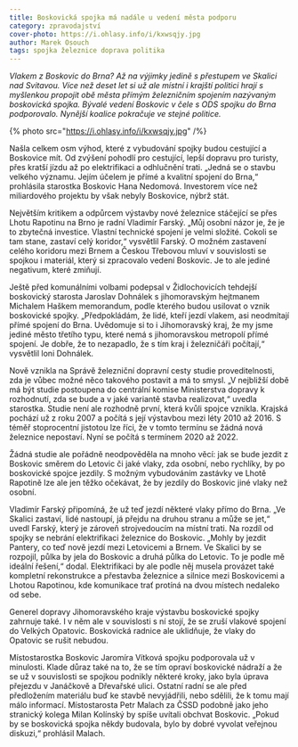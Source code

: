 ```yaml
---
title: Boskovická spojka má nadále u vedení města podporu
category: zpravodajství
cover-photo: https://i.ohlasy.info/i/kxwsqjy.jpg
author: Marek Osouch
tags: spojka železnice doprava politika
---
```


*Vlakem z Boskovic do Brna? Až na výjimky jedině s přestupem ve Skalici nad Svitavou. Více než deset let si už ale místní i krajští politici hrají s myšlenkou propojit obě města přímým železničním spojením nazývaným boskovická spojka. Bývalé vedení Boskovic v čele s ODS spojku do Brna podporovalo. Nynější koalice pokračuje ve stejné politice.*

{% photo src="https://i.ohlasy.info/i/kxwsqjy.jpg" /%}

Našla celkem osm výhod, které z vybudování spojky budou cestující a Boskovice mít. Od zvýšení pohodlí pro cestující, lepší dopravu pro turisty, přes kratší jízdu až po elektrifikaci a odhlučnění trati. „Jedná se o stavbu velkého významu. Jejím účelem je přímé a kvalitní spojení do Brna,“ prohlásila starostka Boskovic Hana Nedomová. Investorem více než miliardového projektu by však nebyly Boskovice, nýbrž stát.

Největším kritikem a odpůrcem výstavby nové železnice stáčející se přes Lhotu Rapotinu na Brno je radní Vladimír Farský. „Můj osobní názor je, že je to zbytečná investice. Vlastní technické spojení je velmi složité. Cokoli se tam stane, zastaví celý koridor,“ vysvětlil Farský. O možném zastavení celého koridoru mezi Brnem a Českou Třebovou mluví v souvislosti se spojkou i materiál, který si zpracovalo vedení Boskovic. Je to ale jediné negativum, které zmiňují.

Ještě před komunálními volbami podepsal v Židlochovicích tehdejší boskovický starosta Jaroslav Dohnálek s jihomoravským hejtmanem Michalem Haškem memorandum, podle kterého budou usilovat o vznik boskovické spojky. „Předpokládám, že lidé, kteří jezdí vlakem, asi neodmítají přímé spojení do Brna. Uvědomuje si to i Jihomoravský kraj, že my jsme jediné město třetího typu, které nemá s jihomoravskou metropolí přímé spojení. Je dobře, že to nezapadlo, že s tím kraj i železničáři počítají,“ vysvětlil loni Dohnálek.

Nově vznikla na Správě železniční dopravní cesty studie proveditelnosti, zda je vůbec možné něco takového postavit a má to smysl. „V nejbližší době má být studie postoupena do centrální komise Ministerstva dopravy k rozhodnutí, zda se bude a v jaké variantě stavba realizovat,“ uvedla starostka. Studie není ale rozhodně první, která kvůli spojce vznikla. Krajská pochází už z roku 2007 a počítá s její výstavbou mezi léty 2010 až 2016. S téměř stoprocentní jistotou lze říci, že v tomto termínu se žádná nová železnice nepostaví. Nyní se počítá s termínem 2020 až 2022.

Žádná studie ale pořádně neodpověděla na mnoho věcí: jak se bude jezdit z Boskovic směrem do Letovic či jaké vlaky, zda osobní, nebo rychlíky, by po boskovické spojce jezdily. S možným vybudováním zastávky ve Lhotě Rapotině lze ale jen těžko očekávat, že by jezdily do Boskovic jiné vlaky než osobní.

Vladimír Farský připomíná, že už teď jezdí některé vlaky přímo do Brna. „Ve Skalici zastaví, lidé nastoupí, já přejdu na druhou stranu a může se jet,“ uvedl Farský, který je zároveň strojvedoucím na místní trati. Na rozdíl od spojky se nebrání elektrifikaci železnice do Boskovic. „Mohly by jezdit Pantery, co teď nově jezdí mezi Letovicemi a Brnem. Ve Skalici by se rozpojil, půlka by jela do Boskovic a druhá půlka do Letovic. To je podle mě ideální řešení,“ dodal. Elektrifikaci by ale podle něj musela provázet také kompletní rekonstrukce a přestavba železnice a silnice mezi Boskovicemi a Lhotou Rapotinou, kde komunikace trať protíná na dvou místech nedaleko od sebe.

Generel dopravy Jihomoravského kraje výstavbu boskovické spojky zahrnuje také. I v něm ale v souvislosti  s ní stojí, že se zruší vlakové spojení do Velkých Opatovic. Boskovická radnice ale uklidňuje, že vlaky do Opatovic se rušit nebudou.

Místostarostka Boskovic Jaromíra Vítková spojku podporovala už v minulosti. Klade důraz také na to, že se tím opraví boskovické nádraží a že se už v souvislosti se spojkou podnikly některé kroky, jako byla úprava přejezdu v Janáčkově a Dřevařské ulici. Ostatní radní se ale před předložením materiálu buď ke stavbě nevyjádřili, nebo sdělili, že k tomu mají málo informací. Místostarosta Petr Malach za ČSSD podobně jako jeho stranický kolega Milan Kolínský by spíše uvítali obchvat Boskovic. „Pokud by se boskovická spojka někdy budovala, bylo by dobré vyvolat veřejnou diskuzi,“ prohlásil Malach.
